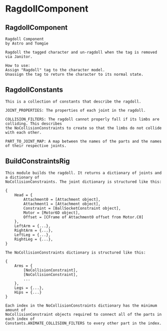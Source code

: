 # RagdollComponent

## RagdollComponent
	Ragdoll Component
	by Astro and Tomgie

	Ragdoll the tagged character and un-ragdoll when the tag is removed via Janitor.

	How to use:
	Assign "Ragdoll" tag to the character model.
	Unassign the tag to return the character to its normal state.

## RagdollConstants

	This is a collection of constants that describe the ragdoll.

	JOINT_PROPERTIES: The properties of each joint in the ragdoll.

	COLLISION_FILTERS: The ragdoll cannot properly fall if its limbs are colliding. This describes
	the NoCollisionConstraints to create so that the limbs do not collide with each other.

	PART_TO_JOINT_MAP: A map between the names of the parts and the names of their respective joints.

## BuildConstraintsRig

	This module builds the ragdoll. It returns a dictionary of joints and a dictionary of
	NoCollisionConstraints. The joint dictionary is structured like this:

	{
		Head = {
			Attachment0 = [Attachment object],
			Attachment1 = [Attachment object],
			Constraint = [BallSocketConstraint object],
			Motor = [Motor6D object],
			Offset = [CFrame of Attachment0 offset from Motor.C0]
		},
		LeftArm = {...},
		RightArm = {...},
		LeftLeg = {...},
		RightLeg = {...},
	}

	The NoCollisionConstraints dictionary is structured like this:

	{
		Arms = {
			[NoCollisionConstraint],
			[NoCollisionConstraint],
			...
		},
		Legs = {...},
		Hips = {...}
	}

	Each index in the NoCollisionConstraints dictionary has the minimum amount of
	NoCollisionConstraint objects required to connect all of the parts in each index of
	Constants.ANIMATE_COLLISION_FILTERS to every other part in the index.